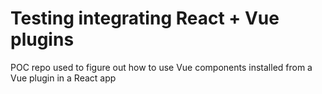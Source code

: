 # Testing integrating React + Vue plugins

POC repo used to figure out how to use Vue components installed from a Vue plugin in a React app
